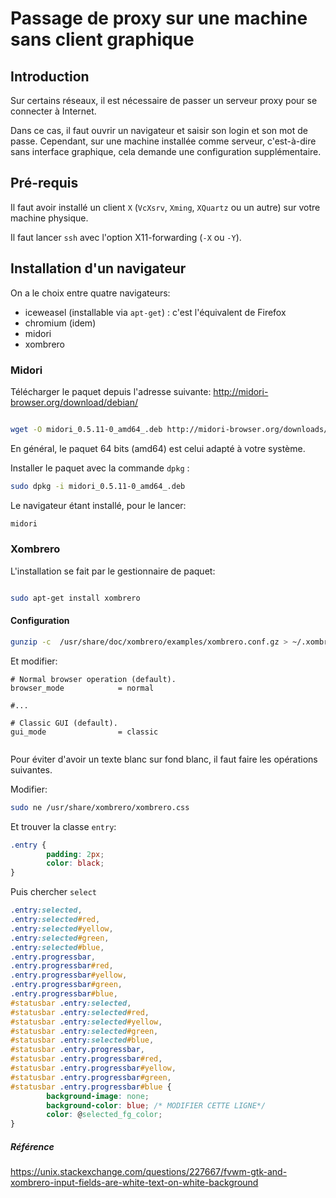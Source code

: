 # Passage de proxy sur une machine sans client graphique

## Introduction
Sur certains réseaux, il est nécessaire de passer un serveur proxy pour se connecter à Internet.

Dans ce cas, il faut ouvrir un navigateur et saisir son login et son mot de passe. Cependant, sur une machine installée comme serveur, c'est-à-dire sans interface graphique, cela demande une configuration supplémentaire.

## Pré-requis

Il faut avoir installé un client `X` (`VcXsrv`, `Xming`, `XQuartz` ou un autre) sur votre machine physique.

Il faut lancer `ssh` avec l'option X11-forwarding (`-X` ou `-Y`).

## Installation d'un navigateur

On a le choix entre quatre navigateurs:
* iceweasel (installable via `apt-get`) :  c'est l'équivalent de Firefox
* chromium (idem)
* midori
* xombrero


### Midori

Télécharger le paquet depuis l'adresse suivante: http://midori-browser.org/download/debian/

```bash

wget -O midori_0.5.11-0_amd64_.deb http://midori-browser.org/downloads/midori_0.5.11-0_amd64_.deb#!sha1!57ebbbd567be07e9e6d31dbf39052cbee0d91fa8
```

En général, le paquet 64 bits (amd64) est celui adapté à votre système.

Installer le paquet avec la commande `dpkg` :

```bash
sudo dpkg -i midori_0.5.11-0_amd64_.deb
```

Le navigateur étant installé, pour le lancer:

```bash
midori
```

### Xombrero

L'installation se fait par le gestionnaire de paquet:


```bash

sudo apt-get install xombrero
```


#### Configuration

```bash
gunzip -c  /usr/share/doc/xombrero/examples/xombrero.conf.gz > ~/.xombrero.conf
```
Et modifier:

```
# Normal browser operation (default).
browser_mode            = normal

#...

# Classic GUI (default).
gui_mode                = classic


```

Pour éviter d'avoir un texte blanc sur fond blanc, il faut faire les opérations suivantes.


Modifier:
```bash
sudo ne /usr/share/xombrero/xombrero.css
```

Et trouver la classe `entry`:
```css
.entry {
        padding: 2px;
        color: black;
}
```

Puis chercher `select`

```css
.entry:selected,
.entry:selected#red,
.entry:selected#yellow,
.entry:selected#green,
.entry:selected#blue,
.entry.progressbar,
.entry.progressbar#red,
.entry.progressbar#yellow,
.entry.progressbar#green,
.entry.progressbar#blue,
#statusbar .entry:selected,
#statusbar .entry:selected#red,
#statusbar .entry:selected#yellow,
#statusbar .entry:selected#green,
#statusbar .entry:selected#blue,
#statusbar .entry.progressbar,
#statusbar .entry.progressbar#red,
#statusbar .entry.progressbar#yellow,
#statusbar .entry.progressbar#green,
#statusbar .entry.progressbar#blue {
        background-image: none;
        background-color: blue; /* MODIFIER CETTE LIGNE*/
        color: @selected_fg_color;
}
```

##### Référence

https://unix.stackexchange.com/questions/227667/fvwm-gtk-and-xombrero-input-fields-are-white-text-on-white-background
